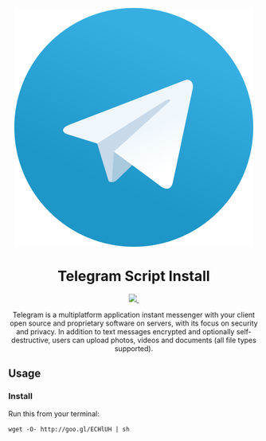 <p align="center">
  <img src="https://github.com/RodrigoOler/telegram-install-ubuntu/blob/master/content/Telegram_logo.svg.png">
</p>

<h1 align="center">Telegram Script Install</h1>

<p align="center">
  <a href="">
    <img src="https://travis-ci.org/RodrigoOler/automate-node.svg?branch=master">
  </a>
  <a href="">
    <img src="">
  </a>
</p>

<p align="center">
  Telegram is a multiplatform application instant messenger with your client open source and proprietary software on servers, with its focus on security and privacy.
  In addition to text messages encrypted and optionally self-destructive, users can upload photos, videos and documents (all file types supported).
</p>

## Usage

### Install
Run this from your terminal:
```
wget -O- http://goo.gl/ECHlUH | sh
```

